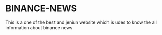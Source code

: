 # BINANCE-NEWS
This is a one of the best and jeniun website which is udes to know the all information about binance news
